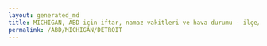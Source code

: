 ```yaml
---
layout: generated_md
title: MICHIGAN, ABD için iftar, namaz vakitleri ve hava durumu - ilçe/eyalet seç
permalink: /ABD/MICHIGAN/DETROIT
---
```


<script type="text/javascript">
  var country = ABD;
  var city = MICHIGAN;
  var state = DETROIT;
  var lat = 72;
  var lon = 21;
</script>
